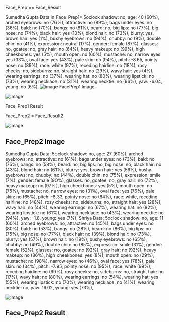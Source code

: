   Face_Prep == Face_Result

  Sumedha Gupta Data in Face_Prep1= 5oclock shadow: no, age: 40 (60%), arched eyebrows: no (76%), attractive: no (89%), bags under eyes: no (36%), bald: no (70%), bangs: no (81%), beard: no, big lips: no (77%), big nose: no (74%), black hair: yes (10%), blond hair: no (73%), blurry: yes, brown hair: yes (1%), bushy eyebrows: no (94%), chubby: no (9%), double chin: no (41%), expression: neutral (17%), gender: female (87%), glasses: no, goatee: no, gray hair: no (64%), heavy makeup: no (99%), high cheekbones: yes (5%), mouth open: no (60%), mustache: no, narrow eyes: yes (33%), oval face: yes (43%), pale skin: no (94%), pitch: -8.65, pointy nose: no (89%), race: white (97%), receding hairline: no (18%), rosy cheeks: no, sideburns: no, straight hair: no (29%), wavy hair: yes (4%), wearing earrings: no (37%), wearing hat: no (80%), wearing lipstick: no (73%), wearing necklace: no (31%), wearing necktie: no (96%), yaw: -6.04, young: no (6%),
  ![image](https://user-images.githubusercontent.com/68991561/160293671-d7a04654-cc78-4739-86a3-a7ad459d7c2f.png)
  FacePrep1 Image

  ![image](https://user-images.githubusercontent.com/68991561/160293652-a599c2ec-35b0-41f7-9cf6-6488c7e99b8b.png)

  Face_Prep1 Result

  Face_Prep2 = Face_Result2


![image](https://user-images.githubusercontent.com/68991561/160293601-5044362d-9790-4b15-8941-923d3f3e332e.png)
  ## Face_Prep2 Image
  Sumedha Gupta Data: 5oclock shadow: no, age: 27 (60%), arched eyebrows: no, attractive: no (61%), bags under eyes: no (73%), bald: no (75%), bangs: no (58%), beard: no, big lips: no, big nose: no, black hair: no (43%), blond hair: no (61%), blurry: yes, brown hair: yes (56%), bushy eyebrows: no, chubby: no (44%), double chin: no (75%), expression: smile (7%), gender: female (90%), glasses: no, goatee: no, gray hair: no (72%), heavy makeup: no (97%), high cheekbones: yes (5%), mouth open: no (75%), mustache: no, narrow eyes: no (31%), oval face: yes (76%), pale skin: no (65%), pitch: -8.33, pointy nose: no (84%), race: white, receding hairline: no (48%), rosy cheeks: no, sideburns: no, straight hair: yes (28%), wavy hair: no (44%), wearing earrings: no (67%), wearing hat: no (82%), wearing lipstick: no (61%), wearing necklace: no (43%), wearing necktie: no (94%), yaw: -1.8, young: yes (7%),
  Shriya Data: 5oclock shadow: no, age: 11 (60%), arched eyebrows: no, attractive: no (45%), bags under eyes: no (80%), bald: no (53%), bangs: no (28%), beard: no (86%), big lips: no (75%), big nose: no (77%), black hair: no (39%), blond hair: no (73%), blurry: yes (57%), brown hair: no (19%), bushy eyebrows: no (65%), chubby: no (49%), double chin: no (85%), expression: smile (31%), gender: female (52%), glasses: no, goatee: no (92%), gray hair: no (92%), heavy makeup: no (86%), high cheekbones: yes (8%), mouth open: no (29%), mustache: no (98%), narrow eyes: no (46%), oval face: yes (78%), pale skin: no (34%), pitch: -7.95, pointy nose: no (95%), race: white (99%), receding hairline: no (69%), rosy cheeks: no, sideburns: no, straight hair: no (17%), wavy hair: no (80%), wearing earrings: no (54%), wearing hat: yes (55%), wearing lipstick: no (70%), wearing necklace: no (41%), wearing necktie: no, yaw: 16.02, young: yes (73%),

  ![image](https://user-images.githubusercontent.com/68991561/160293593-6405cf81-a2e0-4ce5-b1be-cc0b61c8b570.png)
  ## Face_Prep2 Result

